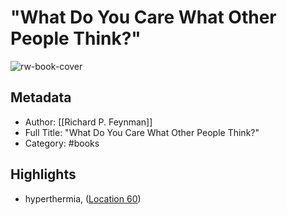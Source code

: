 # "What Do You Care What Other People Think?"

![rw-book-cover](https://images-na.ssl-images-amazon.com/images/I/41kGir92wLL._SL200_.jpg)

## Metadata
- Author: [[Richard P. Feynman]]
- Full Title: "What Do You Care What Other People Think?"
- Category: #books

## Highlights
- hyperthermia, ([Location 60](https://readwise.io/to_kindle?action=open&asin=B004OA6KIS&location=60))
